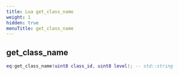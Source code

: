 ```yaml
---
title: Lua get_class_name
weight: 1
hidden: true
menuTitle: get_class_name
---
```

## get_class_name
```lua
eq:get_class_name(uint8 class_id, uint8 level); -- std::string
```
